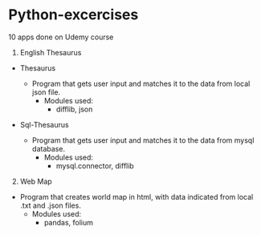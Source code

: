 # Python-excercises
10 apps done on Udemy course

1. English Thesaurus
* Thesaurus
  - Program that gets user input and matches it to the data from local json file.
    - Modules used:
      - difflib, json

* Sql-Thesaurus
  - Program that gets user input and matches it to the data from mysql database.
    - Modules used:
      - mysql.connector, difflib

2. Web Map
  - Program that creates world map in html, with data indicated from local .txt and .json files.
    - Modules used:
      - pandas, folium
